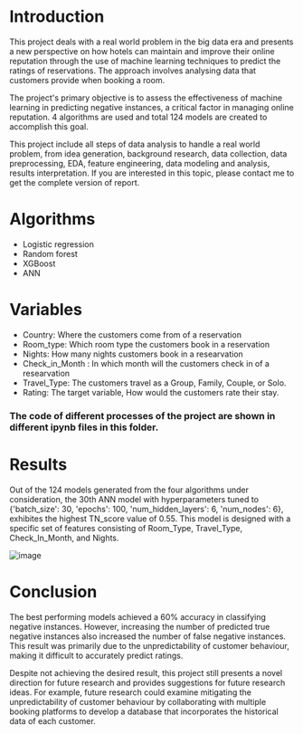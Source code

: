 # Introduction

  This project deals with a real world problem in the big data era and presents a new perspective on how hotels can maintain and improve their online reputation through the use of machine learning techniques to predict the ratings of reservations. The approach involves analysing data that customers provide when booking a room. 

  The project's primary objective is to assess the effectiveness of machine learning in predicting negative instances, a critical factor in managing online reputation. 4 algorithms are used and total 124 models are created to accomplish this goal. 

  This project include all steps of data analysis to handle a real world problem, from idea generation, background research, data collection, data preprocessing, EDA, feature engineering, data modeling and analysis, results interpretation. If you are interested in this topic, please contact me to get the complete version of report. 

# Algorithms
- Logistic regression
- Random forest
- XGBoost
- ANN

# Variables 
- Country: Where the customers come from of a reservation
- Room_type: Which room type the customers book in a reservation
- Nights: How many nights customers book in a researvation
- Check_in_Month : In which month will the customers check in of a researvation
- Travel_Type: The customers travel as a Group, Family, Couple, or Solo.
- Rating: The target variable, How would the customers rate their stay.


### The code of different processes of the project are shown in different ipynb files in this folder.

# Results
  Out of the 124 models generated from the four algorithms under consideration, the 30th ANN model with hyperparameters tuned to {'batch_size': 30, 'epochs': 100, 'num_hidden_layers': 6, 'num_nodes': 6}, exhibites the highest TN_score value of 0.55. This model is designed with a specific set of features consisting of Room_Type, Travel_Type, Check_In_Month, and Nights.

![image](https://github.com/Einsuomi/Python/assets/97128113/a01b376e-81a7-45eb-865c-cbe4aa439f12)


# Conclusion 
  The best performing models achieved a 60% accuracy in classifying negative instances. However, increasing the number of predicted true negative instances also increased the number of false negative instances. This result was primarily due to the unpredictability of customer behaviour, making it difficult to accurately predict ratings. 

  Despite not achieving the desired result, this project still presents a novel direction for future research and provides suggestions for future research ideas. For example, future research could examine mitigating the unpredictability of customer behaviour by collaborating with multiple booking platforms to develop a database that incorporates the historical data of each customer. 

